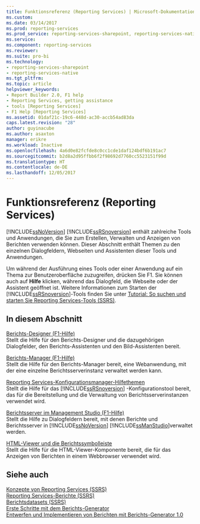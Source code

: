 ```yaml
---
title: Funktionsreferenz (Reporting Services) | Microsoft-Dokumentation
ms.custom: 
ms.date: 03/14/2017
ms.prod: reporting-services
ms.prod_service: reporting-services-sharepoint, reporting-services-native
ms.service: 
ms.component: reporting-services
ms.reviewer: 
ms.suite: pro-bi
ms.technology:
- reporting-services-sharepoint
- reporting-services-native
ms.tgt_pltfrm: 
ms.topic: article
helpviewer_keywords:
- Report Builder 2.0, F1 help
- Reporting Services, getting assistance
- tools [Reporting Services]
- F1 Help [Reporting Services]
ms.assetid: 01daf21c-19c6-448d-ac30-accb54ad83da
caps.latest.revision: "28"
author: guyinacube
ms.author: asaxton
manager: erikre
ms.workload: Inactive
ms.openlocfilehash: 4a6d0e82fcfde8c0cc1cde1daf124bdf6b191ac7
ms.sourcegitcommit: b2d8a2d95ffbb6f2f98692d7760cc5523151f99d
ms.translationtype: HT
ms.contentlocale: de-DE
ms.lasthandoff: 12/05/2017
---
```

# <a name="feature-reference-reporting-services"></a>Funktionsreferenz (Reporting Services)
  [!INCLUDE[ssNoVersion](../includes/ssnoversion-md.md)] [!INCLUDE[ssRSnoversion](../includes/ssrsnoversion-md.md)] enthält zahlreiche Tools und Anwendungen, die Sie zum Erstellen, Verwalten und Anzeigen von Berichten verwenden können. Dieser Abschnitt enthält Themen zu den einzelnen Dialogfeldern, Webseiten und Assistenten dieser Tools und Anwendungen.  
  
 Um während der Ausführung eines Tools oder einer Anwendung auf ein Thema zur Benutzeroberfläche zuzugreifen, drücken Sie F1. Sie können auch auf **Hilfe** klicken, während das Dialogfeld, die Webseite oder der Assistent geöffnet ist. Weitere Informationen zum Starten der [!INCLUDE[ssRSnoversion](../includes/ssrsnoversion-md.md)]-Tools finden Sie unter [Tutorial: So suchen und starten Sie Reporting Services-Tools (SSRS)](../reporting-services/tools/tutorial-how-to-locate-and-start-reporting-services-tools-ssrs.md).  
  
## <a name="in-this-section"></a>In diesem Abschnitt  
 [Berichts-Designer (F1-Hilfe)](../reporting-services/tools/report-designer-f1-help.md)  
 Stellt die Hilfe für den Berichts-Designer und die dazugehörigen Dialogfelder, den Berichts-Assistenten und den Bild-Assistenten bereit.  
  
 [Berichts-Manager (F1-Hilfe)](http://msdn.microsoft.com/library/e0137273-85b8-45f0-83e5-38a50481768f)  
 Stellt die Hilfe für den Berichts-Manager bereit, eine Webanwendung, mit der eine einzelne Berichtsserverinstanz verwaltet werden kann.  
  
 [Reporting Services-Konfigurationsmanager-Hilfethemen](http://msdn.microsoft.com/library/7b6fb18e-ec39-4661-88e3-977ed64e2c82)  
 Stellt die Hilfe für das [!INCLUDE[ssRSnoversion](../includes/ssrsnoversion-md.md)] -Konfigurationstool bereit, das für die Bereitstellung und die Verwaltung von Berichtsserverinstanzen verwendet wird.  
  
 [Berichtsserver im Management Studio (F1-Hilfe)](../reporting-services/tools/report-server-in-management-studio-f1-help.md)  
 Stellt die Hilfe zu Dialogfeldern bereit, mit denen Berichte und Berichtsserver in [!INCLUDE[ssNoVersion](../includes/ssnoversion-md.md)] [!INCLUDE[ssManStudio](../includes/ssmanstudio-md.md)]verwaltet werden.  
  
 [HTML-Viewer und die Berichtssymbolleiste](../reporting-services/html-viewer-and-the-report-toolbar.md)  
 Stellt die Hilfe für die HTML-Viewer-Komponente bereit, die für das Anzeigen von Berichten in einem Webbrowser verwendet wird.  
  
## <a name="see-also"></a>Siehe auch  
 [Konzepte von Reporting Services &#40;SSRS&#41;](../reporting-services/reporting-services-concepts-ssrs.md)   
 [Reporting Services-Berichte (SSRS)](../reporting-services/reports/reporting-services-reports-ssrs.md)   
 [Berichtsdatasets &#40;SSRS&#41;](../reporting-services/report-data/report-datasets-ssrs.md)   
 [Erste Schritte mit dem Berichts-Generator](http://www.microsoft.com/download/en/details.aspx?id=29072)   
 [Entwerfen und Implementieren von Berichten mit Berichts-Generator 1.0](http://go.microsoft.com/fwlink/?LinkId=142601)  
  
  
